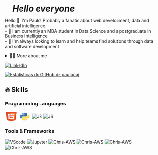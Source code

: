 <!--title-->
<div id="user-content-toc" style="text-align: left;">
    <ul>
        <summary><h1 style="display: inline; font-style: italic;">Hello everyone</h1></summary>
    </ul>
<!-- Presentation -->
<div>
    <p>
         Hello 👋, I'm Paulo! Probably a fanatic about web development, data and artificial intelligence.
        <br>
        - 🌱 I am currently an MBA student in Data Science and a postgraduate in Business Intelligence
        <br>
        - 🔭 I'm always looking to learn and help teams find solutions through data and software development
    </p>
</div>



<!-- Dropdown menu -->
<details>
    <summary>👨‍💻 More about me</summary>

- 💬 I currently live in Fortaleza CE - Brazil. I have intermediate English and experience with SQL, Python, Data Analysis, Data Visualization, and Machine Learning. Also knowledge in statistics focused on business.
  
- ⚡ I like sports, technology, and in my free time watching a good movie! I believe that our personal interests contribute to a more accurate perception of things and to solving problems. \O/
</details>





<!-- Links -->
[![LinkedIn](https://img.shields.io/badge/LinkedIn-0077B5?style=for-the-badge&logo=linkedin&logoColor=white)](https://www.linkedin.com/in/paulocajazeiras/)

[![Estatísticas do GitHub de paulocaj](https://github-readme-stats.vercel.app/api?username=paulocaj)](https://github.com/paulocaj/github-readme-stats)


## 🔥 Skills
<!-- Skills: Programming Languages -->
  <div style="flex-basis: 48%;">
    <h3>Programming Languages</h3>
    <img align="center" alt="HTML" height="30" width="40" src="https://raw.githubusercontent.com/devicons/devicon/master/icons/html5/html5-original.svg">
    <img align="center" alt="Python" height="30" width="40" src="https://raw.githubusercontent.com/devicons/devicon/master/icons/python/python-original.svg">
    <img align="center" alt="JS" height="30" width="40" src="https://img.shields.io/badge/JavaScript-323330?style=for-the-badge&logo=javascript&logoColor=F7DF1E">
    <img align="center" alt="JS" height="30" width="40" src="https://img.shields.io/badge/Java-ED8B00?style=for-the-badge&logo=openjdk&logoColor=white">
  </div>
  
  <!-- Skills: Tools & Frameworks -->
  <div style="flex-basis: 48%;">
    <h3>Tools & Frameworks</h3>
    <img align="center" alt="VScode" height="30" width="40" src="https://cdn.jsdelivr.net/gh/devicons/devicon/icons/vscode/vscode-original.svg">
    <img align="center" alt="Jupyter" height="30" width="40" src="https://cdn.jsdelivr.net/gh/devicons/devicon/icons/jupyter/jupyter-original.svg">
    <img align="center" alt="Chris-AWS" height="30" width="40" src="https://cdn.jsdelivr.net/gh/devicons/devicon/icons/git/git-original.svg">
    <img align="center" alt="Chris-AWS" height="30" width="40" src="https://img.shields.io/badge/Express.js-404D59?style=for-the-badge">
    <img align="center" alt="Chris-AWS" height="30" width="40" src="https://img.shields.io/badge/Django-092E20?style=for-the-badge&logo=django&logoColor=white">
    <img align="center" alt="Chris-AWS" height="30" width="40" src="https://img.shields.io/badge/SpringBoot-6DB33F?style=flat-square&logo=Spring&logoColor=white">
 
  </div>
